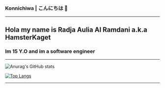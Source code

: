 ### Konnichiwa | こんにちは 👋 

<hr>

##  Hola my name is Radja Aulia Al Ramdani a.k.a HamsterKaget 

### Im 15 Y.O and im a software engineer 

<hr>

![Anurag's GitHub stats](https://github-readme-stats.vercel.app/api?username=HamsterKaget&show_icons=true&theme=dracula&custom_title=HamsterKaget-Stats)

[![Top Langs](https://github-readme-stats.vercel.app/api/top-langs/?username=HamsterKaget&theme=dracula&layout=compact&langs_count=10)](https://github.com/anuraghazra/github-readme-stats)

<hr>

